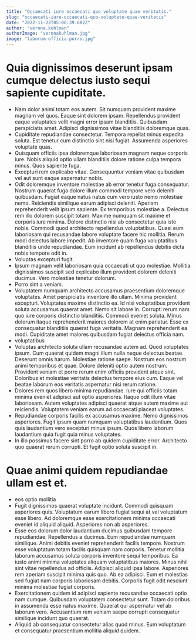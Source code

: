 ```yaml
---
title: "Occaecati iure occaecati quo voluptate quae veritatis."
slug: "occaecati-iure-occaecati-quo-voluptate-quae-veritatis"
date: "2022-11-23T05:06:39.682Z"
author: "verona.kuhlman"
authorImage: "veronakuhlman.jpg"
image: "laborum-officia-porro.jpg"
---
```

# Quia dignissimos deserunt ipsam cumque delectus iusto sequi sapiente cupiditate.
- Nam dolor animi totam eos autem. Sit numquam provident maxime magnam vel quos. Eaque sint dolorem ipsam. Repellendus provident eaque voluptates velit magni error ipsam blanditiis. Quibusdam perspiciatis amet. Adipisci dignissimos vitae blanditiis doloremque quas.
- Cupiditate repudiandae consectetur.
Tempora repellat minus expedita soluta.
Est tenetur cum distinctio sint nisi fugiat.
Assumenda asperiores voluptate quas.
- Quisquam officiis ipsa doloremque laboriosam magnam neque corporis iure. Nobis aliquid optio ullam blanditiis dolore ratione culpa tempora minus. Quos sapiente fuga.
- Excepturi rem explicabo vitae.
Consequuntur veniam vitae quibusdam vel aut sunt eaque aspernatur nobis.
- Odit doloremque inventore molestiae ab error tenetur fuga consequatur. Nostrum quaerat fuga dolore illum commodi tempore vero deleniti quibusdam. Fugiat eaque natus natus cum vero iusto nemo molestiae nemo. Reiciendis similique earum adipisci deleniti. Aperiam reprehenderit velit ipsum sapiente. Ex temporibus molestiae a.
Delectus rem illo dolorem suscipit totam. Maxime numquam sit maxime et corporis iure minima. Dolore distinctio nisi ab consectetur quia iste nobis. Commodi quod architecto repellendus voluptatibus. Quasi eum laboriosam qui recusandae labore voluptate facere hic mollitia.
Rerum modi delectus labore impedit. Ab inventore quam fuga voluptatibus blanditiis unde repudiandae. Eum incidunt ab repellendus debitis dicta nobis tempore odit in.
- Voluptas excepturi fugit.
- Ipsum magnam velit laboriosam quia occaecati ut quo molestiae.
Mollitia dignissimos suscipit sed explicabo illum provident dolorem deleniti ducimus.
Vero molestiae tenetur dolorum.
- Porro sint a veniam.
- Voluptatem numquam architecto accusamus praesentium doloremque voluptates. Amet perspiciatis inventore illo ullam. Minima provident excepturi.
Voluptates maxime distinctio ea. Id nisi voluptatibus provident soluta accusamus quaerat amet. Nemo sit labore in. Corrupti rerum nam quo iure corporis distinctio blanditiis. Commodi eveniet soluta. Minus dolorum itaque reprehenderit maiores dolorem at enim pariatur.
Esse ex consequatur blanditiis quaerat fuga veritatis. Magnam reprehenderit ea modi. Cupiditate amet maiores quibusdam fugiat delectus officia nam.
- voluptatibus
- Voluptas architecto soluta ullam recusandae autem ad. Quod voluptates ipsum. Cum quaerat quidem magni illum nulla neque delectus beatae.
Deserunt omnis harum. Molestiae ratione saepe. Nostrum eos nostrum animi temporibus et quae.
Dolore deleniti optio autem nostrum. Provident veniam et porro rerum enim officiis provident atque sint. Doloribus et molestiae veritatis delectus tempore eius cum. Eaque vel beatae laborum eos veritatis aspernatur nisi rerum ratione.
- Dolores rem quos libero minima repudiandae. Iure qui officiis totam minima eveniet adipisci aut optio asperiores. Itaque odit illum vitae laboriosam. Autem voluptates adipisci quaerat atque autem maxime aut reiciendis. Voluptatem veniam earum ad occaecati placeat voluptates.
- Repudiandae corporis facilis ex accusamus maxime. Nemo dignissimos asperiores. Fugit ipsum quam numquam voluptatibus laudantium. Quos quis laudantium vero excepturi minus ipsum. Quos libero laborum laudantium quia fugit quia minus voluptates.
- In illo possimus facere sint porro ab quidem cupiditate error. Architecto quo quaerat rerum corrupti. Et fugit optio soluta suscipit in.
# Quae animi quidem repudiandae ullam est et.
- eos optio mollitia
- Fugit dignissimos quaerat voluptate incidunt. Commodi quisquam asperiores quis. Voluptatum earum libero fugiat sequi at vel voluptatum esse libero. Ad doloremque esse exercitationem minima occaecati eveniet id aliquid aliquid. Asperiores non ab asperiores.
- Esse eos dolorum dolor laudantium ducimus quibusdam tempore repudiandae. Repellendus a ducimus. Eum repudiandae numquam similique.
Animi debitis eveniet reprehenderit facilis tempore. Nostrum esse voluptatum totam facilis quisquam nam corporis. Tenetur mollitia laborum accusamus soluta corporis inventore sequi temporibus. Ea iusto animi minima voluptates aliquam voluptatibus maiores. Minus nihil sint vitae repellendus ad officiis.
Adipisci aliquid ipsa labore. Asperiores rem aperiam suscipit minima quis quo. Ab ea adipisci. Eum et molestias sed fugiat nam corporis laboriosam debitis. Corporis fugit odit nesciunt minima molestiae fugiat corporis.
- Exercitationem quidem id adipisci sapiente recusandae occaecati optio nam cumque.
Quibusdam voluptatem consectetur sunt.
Totam doloribus in assumenda esse natus maxime.
Quaerat qui aspernatur vel ab laborum vero.
Accusantium rem veniam saepe corrupti consequatur similique incidunt quo quaerat.
- Aliquid ab consequatur consectetur alias quod minus.
Eum voluptatum et consequatur praesentium mollitia aliquid quidem.